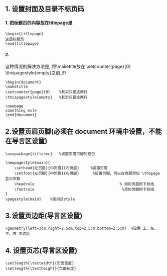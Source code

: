 ## 1. 设置封面及目录不标页码
#### 1. 把标题页的内容放在titlepage里
```
\begin{titlepage}
这是标题页
\end{titlepage}
```
#### 2.
这种情况的解决方法是, 将\maketitle放在 \setcounter{page}{0} \thispagestyle{empty}之前,即
```
\begin{document}
\maketitle
\setcounter{page}{0}    %其实只要这两行
\thispagestyle{empty}   %其实只要这两行

\newpage
something esle
\end{document}
```

## 2.设置页眉页脚(必须在 document 环境中设置，不能在导言区设置)
`\usepackage{titlesec}   %设置页眉页脚的宏包`
```
\newpagestyle{main}{            
    \sethead{左页眉}{中页眉}{右页眉}     %设置页眉
    \setfoot{左页脚}{中页脚}{右页脚}      %设置页脚，可以在页脚添加 \thepage  显示页数
    \headrule                                      % 添加页眉的下划线
    \footrule                                       %添加页脚的下划线
}
\pagestyle{main}    %使用该style
```
## 3.设置页边距(导言区设置)
`\geometry{left=3cm,right=2.5cm,top=2.5cm,bottom=2.5cm}  %设置 上、左、下、右 页边距`

## 4. 设置页芯(导言区设置)
```
\setlength{\textwidth}{页面宽度}
\setlength{\textheight}{页面长度}
```
